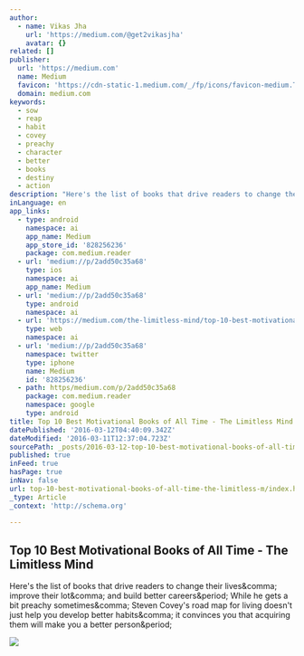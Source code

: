 ```yaml
---
author:
  - name: Vikas Jha
    url: 'https://medium.com/@get2vikasjha'
    avatar: {}
related: []
publisher:
  url: 'https://medium.com'
  name: Medium
  favicon: 'https://cdn-static-1.medium.com/_/fp/icons/favicon-medium.TAS6uQ-Y7kcKgi0xjcYHXw.ico'
  domain: medium.com
keywords:
  - sow
  - reap
  - habit
  - covey
  - preachy
  - character
  - better
  - books
  - destiny
  - action
description: "Here's the list of books that drive readers to change their lives, improve their lot, and build better careers. While he gets a bit preachy sometimes, Steven Covey's road map for living doesn't just help you develop better habits, it convinces you that acquiring them will make you a better person."
inLanguage: en
app_links:
  - type: android
    namespace: ai
    app_name: Medium
    app_store_id: '828256236'
    package: com.medium.reader
  - url: 'medium://p/2add50c35a68'
    type: ios
    namespace: ai
    app_name: Medium
  - url: 'medium://p/2add50c35a68'
    type: android
    namespace: ai
  - url: 'https://medium.com/the-limitless-mind/top-10-best-motivational-books-of-all-time-2add50c35a68'
    type: web
    namespace: ai
  - url: 'medium://p/2add50c35a68'
    namespace: twitter
    type: iphone
    name: Medium
    id: '828256236'
  - path: https/medium.com/p/2add50c35a68
    package: com.medium.reader
    namespace: google
    type: android
title: Top 10 Best Motivational Books of All Time - The Limitless Mind
datePublished: '2016-03-12T04:40:09.342Z'
dateModified: '2016-03-11T12:37:04.723Z'
sourcePath: _posts/2016-03-12-top-10-best-motivational-books-of-all-time-the-limitless-m.md
published: true
inFeed: true
hasPage: true
inNav: false
url: top-10-best-motivational-books-of-all-time-the-limitless-m/index.html
_type: Article
_context: 'http://schema.org'

---
```

<article style=""><h1>Top 10 Best Motivational Books of All Time - The Limitless Mind</h1><p>Here's the list of books that drive readers to change their lives&amp;comma; improve their lot&amp;comma; and build better careers&amp;period; While he gets a bit preachy sometimes&amp;comma; Steven Covey's road map for living doesn't just help you develop better habits&amp;comma; it convinces you that acquiring them will make you a better person&amp;period;</p><img src="https://d262ilb51hltx0.cloudfront.net/max/800/1*xXz3d94wPwIRTM9SPkQvAA.jpeg" /></article>